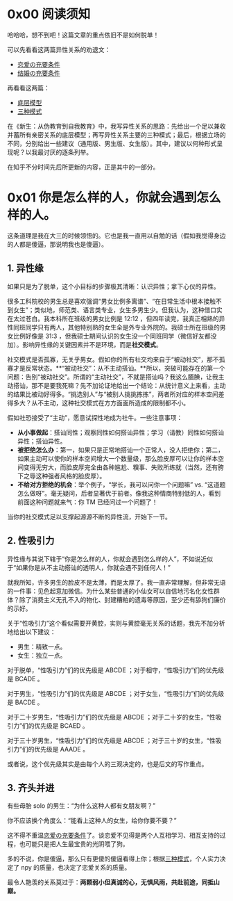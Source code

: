 # 0x00 阅读须知

哈哈哈，想不到吧！这篇文章的重点依旧不是如何脱单！

可以先看看这两篇异性关系的劝退文：

+ [恋爱の充要条件](https://zhuanlan.zhihu.com/p/570299722)
+ [结婚の充要条件](https://zhuanlan.zhihu.com/p/572575664)

再看看这两篇：

+ [底层模型](https://github.com/Anticorianderist/de-vegetable/blob/main/2.%20%E8%87%AA%E6%88%91%E6%95%99%E8%82%B2/0x04%20%E5%BC%82%E6%80%A7%E5%85%B3%E7%B3%BB/1.%20%E5%BA%95%E5%B1%82%E6%A8%A1%E5%9E%8B.md)
+ [三种模式](https://github.com/Anticorianderist/de-vegetable/blob/main/2.%20%E8%87%AA%E6%88%91%E6%95%99%E8%82%B2/0x04%20%E5%BC%82%E6%80%A7%E5%85%B3%E7%B3%BB/2.%20%E4%B8%89%E7%A7%8D%E6%A8%A1%E5%BC%8F.md)

在《新生：从伪教育到自我教育》中，我写异性关系的思路：先给出一个足以兼收并蓄所有亲密关系的底层模型；再写异性关系主要的三种模式；最后，根据立场的不同，分别给出一些建议（通用版、男生版、女生版）。其中，建议以何种形式呈现呢？以我最讨厌的逐条列举。

在知乎不分时间先后所更新的内容，正是其中的一部分。

# 0x01 你是怎么样的人，你就会遇到怎么样的人。

这条道理是我在大三的时候领悟的。它也是我一直用以自勉的话（假如我觉得身边的人都是傻逼，那说明我也是傻逼）。

## 1. 异性缘

如果只是为了脱单，这个小目标的步骤极其清晰：认识异性；拿下心仪的异性。

很多工科院校的男生总是喜欢强调“男女比例多离谱”、“在日常生活中根本接触不到女生”；类似地，师范类、语言类专业，女生多男生少。但我认为，这种借口实在太过苍白。我本科所在班级的男女比例是 12:12 ，但四年读完，我真正相熟的异性同班同学只有两人，其他特别熟的女生全是外专业外院的。我硕士所在班级的男女比例好像是 31:3 ，但我硕士期间认识的女生没一个同班同学（微信好友都没加）。影响异性缘的关键因素并不是环境，而是**社交模式**。

社交模式是否孤寡，无关乎男女。假如你的所有社交均来自于“被动社交”，那不孤寡才是反常状态。**“被动社交”：从不主动搭讪。**所以，突破可能存在的第一个问题：告别“被动社交”。所谓的“主动社交”，不就是搭讪吗？我这么腼腆，让我主动搭讪，那不是要我死嘛？先不加论证地给出一个结论：从统计意义上来看，主动的结果比被动好得多。“挑选别人”与“被别人挑挑拣拣”，两者所对应的样本空间差得多大？从不主动，这种社交模式在方方面面所造成的限制都不小。

假如社恐接受了“主动”，愿意试探性地成为社牛。一些注意事项：

+ **从小事做起**：搭讪同性；观察同性如何搭讪异性；学习（请教）同性如何搭讪异性；搭讪异性。
+ **被拒绝怎么办**：第一，如果只是正常地搭讪一个正常人，没人拒绝你；第二，如果主动可以使你的样本空间增大一个数量级，那么脸皮厚可以让你的样本空间变得无穷大，而脸皮厚完全由各种尴尬、糗事、失败所练就（当然，还有胯下之辱这种强者风格的脸皮厚）。
+ **不给对方拒绝的机会**：举个例子，“学长，我可以问你一个问题嘛” vs. “这道题怎么做呀”。毫无疑问，后者显著优于前者。像我这种情商特别低的人，看到前面这种问题就来气：你 TM 已经问过一个问题了！

当你的社交模式足以支撑起源源不断的异性流，开始下一节。

## 2. 性吸引力

异性缘与其说下辖于“你是怎么样的人，你就会遇到怎么样的人”，不如说近似于“如果你是从不主动搭讪的透明人，你就会遇不到任何人！”

就我所知，许多男生的脸皮不是太薄，而是太厚了。我一直非常理解，但非常无语的一件事：见色起意加微信。为什么某些普通的小仙女可以自信地污名化女性群体？除了消费主义无孔不入的物化、封建糟粕的遗毒等原因，至少还有舔狗们廉价的示好。

关于“性吸引力”这个看似需要开黄腔，实则与黄腔毫无关系的话题，我先不加分析地给出以下建议：

+ 男生：精致一点。
+ 女生：独立一点。

对于脱单，“性吸引力”们的优先级是 ABCDE ；对于相守，“性吸引力”们的优先级是 BCADE 。

对于男生，“性吸引力”们的优先级是 ABCDE ；对于女生，“性吸引力”们的优先级是 BACDE 。

对于二十岁男生，“性吸引力”们的优先级是 ABCDE ；对于二十岁的女生，“性吸引力”们的优先级是 BCAED 。

对于三十岁男生，“性吸引力”们的优先级是 ABCDE ；对于三十岁的女生，“性吸引力”们的优先级是 AAADE 。

或者说，这个优先级其实是由每个人的三观决定的，也是后文的写作重点。

## 3. 齐头并进

有些母胎 solo 的男生：“为什么这种人都有女朋友啊？”

你不应该换个角度么：“能看上这种人的女生，给你你要不要？”

这不得不重温[恋爱の充要条件](https://zhuanlan.zhihu.com/p/570299722)了。谈恋爱不见得是两个人互相学习、相互支持的过程，也可能只是把人生最宝贵的光阴喂了狗。

多的不说，你是傻逼，那么只有更傻的傻逼看得上你；根据[三种模式](https://github.com/Anticorianderist/de-vegetable/blob/main/2.%20%E8%87%AA%E6%88%91%E6%95%99%E8%82%B2/0x04%20%E5%BC%82%E6%80%A7%E5%85%B3%E7%B3%BB/2.%20%E4%B8%89%E7%A7%8D%E6%A8%A1%E5%BC%8F.md)，个人实力决定了 npy 的质量，也决定了恋爱关系的质量。

最令人艳羡的关系莫过于：**两颗弱小但真诚的心，无惧风雨，共赴前途，同抵山巅。**




